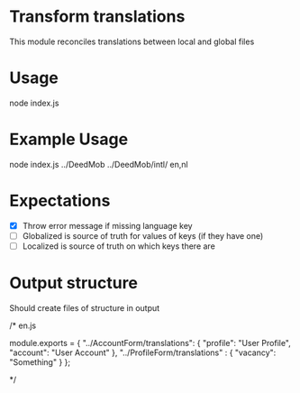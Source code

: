 # Transform translations

This module reconciles translations between local and global files

# Usage

node index.js <pathToSearchFolder> <pathToOutputFolder> <supportedLanguageArray>

# Example Usage

node index.js ../DeedMob ../DeedMob/intl/ en,nl

# Expectations

- [x] Throw error message if missing language key
- [ ] Globalized is source of truth for values of keys (if they have one)
- [ ] Localized is source of truth on which keys there are

# Output structure

Should create files of structure in output

/* en.js

module.exports = {
  "../AccountForm/translations": {
    "profile": "User Profile",
    "account": "User Account"
  },
  "../ProfileForm/translations" : {
    "vacancy": "Something"
  }
};

*/

